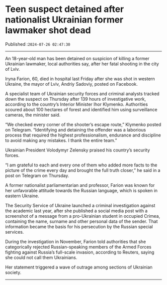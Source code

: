 # Teen suspect detained after nationalist Ukrainian former lawmaker shot dead

Published :`2024-07-26 02:47:30`

---

An 18-year-old man has been detained on suspicion of killing a former Ukrainian lawmaker, local authorities say, after her fatal shooting in the city of Lviv.

Iryna Farion, 60, died in hospital last Friday after she was shot in western Ukraine, the mayor of Lviv, Andriy Sadoviy, posted on Facebook.

A specialist team of Ukrainian security forces and criminal analysts tracked down the suspect on Thursday after 139 hours of investigative work, according to the country’s Interior Minister Ihor Klymenko. Authorities scoured about 100 hectares of forest and identified him using surveillance cameras, the minister said.

“We checked every corner of the shooter’s escape route,” Klymenko posted on Telegram. “Identifying and detaining the offender was a laborious process that required the highest professionalism, endurance and discipline to avoid making any mistakes. I thank the entire team.”

Ukrainian President Volodymyr Zelensky praised his country’s security forces.

“I am grateful to each and every one of them who added more facts to the picture of the crime every day and brought the full truth closer,” he said in a post on Telegram on Thursday.

A former nationalist parliamentarian and professor, Farion was known for her unfavorable attitude towards the Russian language, which is spoken in eastern Ukraine.

The Security Service of Ukraine launched a criminal investigation against the academic last year, after she published a social media post with a screenshot of a message from a pro-Ukrainian student in occupied Crimea, containing the name, surname and other personal data of the sender. That information became the basis for his persecution by the Russian special services.

During the investigation in November, Farion told authorities that she categorically rejected Russian-speaking members of the Armed Forces fighting against Russia’s full-scale invasion, according to Reuters, saying she could not call them Ukrainians.

Her statement triggered a wave of outrage among sections of Ukrainian society.

---

